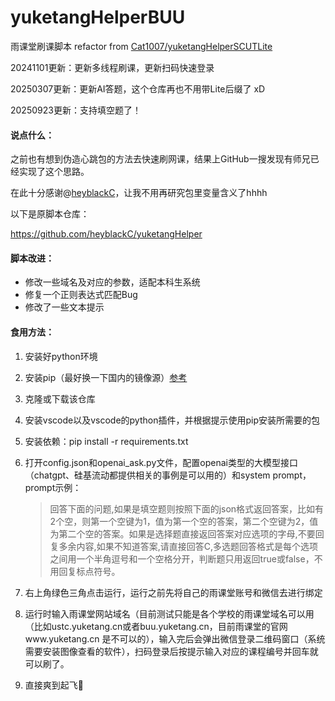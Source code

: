 # yuketangHelperBUU
雨课堂刷课脚本 refactor from [Cat1007/yuketangHelperSCUTLite](https://github.com/Cat1007/yuketangHelperSCUTLite)

20241101更新：更新多线程刷课，更新扫码快速登录

20250307更新：更新AI答题，这个仓库再也不用带Lite后缀了 xD

20250923更新：支持填空题了！

#### 说点什么：

之前也有想到伪造心跳包的方法去快速刷网课，结果上GitHub一搜发现有师兄已经实现了这个思路。

在此十分感谢@[heyblackC](https://github.com/heyblackC)，让我不用再研究包里变量含义了hhhh

以下是原脚本仓库：

https://github.com/heyblackC/yuketangHelper



#### 脚本改进：

- 修改一些域名及对应的参数，适配本科生系统
- 修复一个正则表达式匹配Bug
- 修改了一些文本提示



#### 食用方法：

1. 安装好python环境

2. 安装pip（最好换一下国内的镜像源）[参考](https://blog.csdn.net/yuzaipiaofei/article/details/80891108)

3. 克隆或下载该仓库

4. 安装vscode以及vscode的python插件，并根据提示使用pip安装所需要的包

5. 安装依赖：pip install -r requirements.txt

6. 打开config.json和openai_ask.py文件，配置openai类型的大模型接口（chatgpt、硅基流动都提供相关的事例是可以用的）和system prompt，prompt示例：
   > 回答下面的问题,如果是填空题则按照下面的json格式返回答案，比如有2个空，则第一个空键为1，值为第一个空的答案，第二个空键为2，值为第二个空的答案。如果是选择题直接返回答案对应选项的字母,不要回复多余内容,如果不知道答案,请直接回答C,多选题回答格式是每个选项之间用一个半角逗号和一个空格分开，判断题只用返回true或false，不用回复标点符号。

8. 右上角绿色三角点击运行，运行之前先将自己的雨课堂账号和微信去进行绑定

9. 运行时输入雨课堂网站域名（目前测试只能是各个学校的雨课堂域名可以用（比如ustc.yuketang.cn或者buu.yuketang.cn，目前雨课堂的官网www.yuketang.cn 是不可以的），输入完后会弹出微信登录二维码窗口（系统需要安装图像查看的软件），扫码登录后按提示输入对应的课程编号并回车就可以刷了。

8. 直接爽到起飞🛫️
